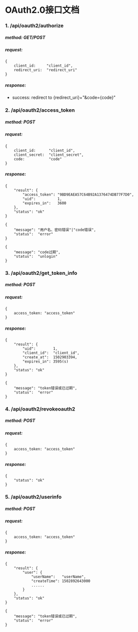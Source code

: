 # OAuth2.0接口文档

### 1. /api/oauth2/authorize

##### method: GET/POST 

##### request:
```
{
    client_id:     "client_id",
    redirect_uri:  "redirect_uri"
}
```
##### response:

* success: redirect to {redirect_uri}+"&code={code}"



### 2. /api/oauth2/access_token
##### method: POST 
##### request:
```
{
    client_id:      "client_id",
    client_secret:  "client_secret",
    code:           "code"
}
```
##### response:
```
{
    "result": {
        "access_token": "9BD9EAEA57C64B92A1376474DB77F7D0",
        "uid":          1,
        "expires_in":   3600
    },
    "status": "ok"
}
```
```
{
    "message": "用户名、密码错误"|"code错误",
    "status":  "error"
}
```
```
{
    "message": "code过期",
    "status":  "unlogin"
}
```

### 3. /api/oauth2/get_token_info
##### method: POST 
##### request:
```
{
    access_token: "access_token"
}
```
##### response:
```
{
    "result": {
        "uid":        1,
        "client_id":  "client_id",
        "create_at":  1502903394,
        "expires_in": 3595(s)
    },
    "status": "ok"
}
```
```
{
    "message": "token错误或已过期",
    "status":  "error"
}
```

### 4. /api/oauth2/revokeoauth2
##### method: POST 
##### request:
```
{
    access_token: "access_token"
}
```
##### response:
```
{
    "status": "ok"
}
```

### 5. /api/oauth2/userinfo
##### method: POST 
##### request:
```
{
    access_token: "access_token"
}
```
##### response:
```
{
    "result": {
        "user": {
            "userName":   "userName",
            "createTime": 1502892643000
            ......
        }
    },
    "status": "ok"
}
```
```
{
    "message": "token错误或已过期",
    "status":  "error"
}
```